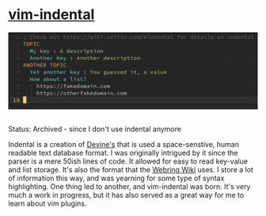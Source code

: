 # [vim-indental](https://github.com/ckipp01/vim-indental)

![indental](media/indetal.png)

```scala mdoc:percentages:vim-indental
```

Status: Archived - since I don't use indental anymore

Indental is a creation of [Devine's](https://wiki.xxiivv.com/site/oscean.html)
that is used a space-senstive, human readable text database format. I was
originally intrigued by it since the parser is a mere 50ish lines of code. It
allowed for easy to read key-value and list storage. It's also the format that
the [Webring Wiki](https://webring.xxiivv.com/wiki.html) uses. I store a lot of
information this way, and was yearning for some type of syntax highlighting. One
thing led to another, and vim-indental was born. It's very much a work in
progress, but it has also served as a great way for me to learn about vim
plugins.

```scala mdoc:tags:vim-indental
```
